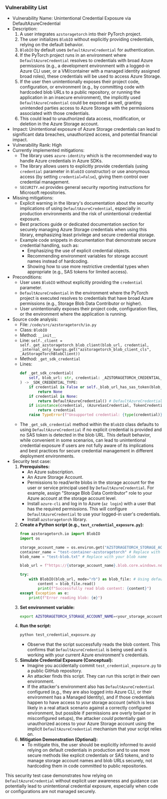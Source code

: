 ### Vulnerability List

- Vulnerability Name: Unintentional Credential Exposure via DefaultAzureCredential
- Description:
    1. A user integrates `azstoragetorch` into their PyTorch project.
    2. The user initializes `BlobIO` without explicitly providing credentials, relying on the default behavior.
    3. `BlobIO` by default uses `DefaultAzureCredential` for authentication.
    4. If the PyTorch project runs in an environment where `DefaultAzureCredential` resolves to credentials with broad Azure permissions (e.g., a development environment with a logged-in Azure CLI user, or a VM/container with a managed identity assigned broad roles), these credentials will be used to access Azure Storage.
    5. If the user then unintentionally exposes their project code, configuration, or environment (e.g., by committing code with hardcoded blob URLs to a public repository, or running the application in an insecure environment), the implicitly used `DefaultAzureCredential` could be exposed as well, granting unintended parties access to Azure Storage with the permissions associated with those credentials.
    6. This could lead to unauthorized data access, modification, or deletion in the Azure Storage account.
- Impact: Unintentional exposure of Azure Storage credentials can lead to significant data breaches, unauthorized access, and potential financial impact.
- Vulnerability Rank: High
- Currently implemented mitigations:
    - The library uses `azure-identity` which is the recommended way to handle Azure credentials in Azure SDKs.
    - The library allows users to explicitly provide credentials (using `credential` parameter in `BlobIO` constructor) or use anonymous access (by setting `credential=False`), giving them control over credential management.
    - `SECURITY.md` provides general security reporting instructions for Microsoft repositories.
- Missing mitigations:
    - Explicit warning in the library's documentation about the security implications of using `DefaultAzureCredential`, especially in production environments and the risk of unintentional credential exposure.
    - Best practices guide or dedicated documentation section for securely managing Azure Storage credentials when using this library, emphasizing least privilege and secure credential storage.
    - Example code snippets in documentation that demonstrate secure credential handling, such as:
        - Emphasizing the use of explicit credential objects.
        - Recommending environment variables for storage account names instead of hardcoding.
        - Showing how to use more restrictive credential types when appropriate (e.g., SAS tokens for limited access).
- Preconditions:
    - User uses `BlobIO` without explicitly providing the `credential` parameter.
    - `DefaultAzureCredential` in the environment where the PyTorch project is executed resolves to credentials that have broad Azure permissions (e.g., Storage Blob Data Contributor or higher).
    - User unintentionally exposes their project code, configuration files, or the environment where the application is running.
- Source code analysis:
    - File: `/code/src/azstoragetorch/io.py`
    - Class: `BlobIO`
    - Method: `__init__`
    - Line: `self._client = self._get_azstoragetorch_blob_client(blob_url, credential, _internal_only_kwargs.get("azstoragetorch_blob_client_cls", _AzStorageTorchBlobClient))`
    - Method: `_get_sdk_credential`
    - Lines:
        ```python
        def _get_sdk_credential(
            self, blob_url: str, credential: _AZSTORAGETORCH_CREDENTIAL_TYPE
        ) -> _SDK_CREDENTIAL_TYPE:
            if credential is False or self._blob_url_has_sas_token(blob_url):
                return None
            if credential is None:
                return DefaultAzureCredential() # DefaultAzureCredential is used here
            if isinstance(credential, (AzureSasCredential, TokenCredential)):
                return credential
            raise TypeError(f"Unsupported credential: {type(credential)}")
        ```
    - The `_get_sdk_credential` method within the `BlobIO` class defaults to using `DefaultAzureCredential` if no explicit credential is provided and no SAS token is detected in the blob URL. This default behavior, while convenient in some scenarios, can lead to unintentional credential exposure if users are not fully aware of its implications and best practices for secure credential management in different deployment environments.
- Security test case:
    1. **Prerequisites:**
        - An Azure subscription.
        - An Azure Storage Account.
        - Permissions to read/write blobs in the storage account for the user or service principal used by `DefaultAzureCredential`. For example, assign "Storage Blob Data Contributor" role to your Azure account at the storage account level.
        - Install `azure-cli` and log in to Azure (`az login`) with a user that has the required permissions. This will configure `DefaultAzureCredential` to use your logged-in user's credentials.
        - Install `azstoragetorch` library.
    2. **Create a Python script (e.g., `test_credential_exposure.py`):**
        ```python
        from azstoragetorch.io import BlobIO
        import os

        storage_account_name = os.environ.get("AZSTORAGETORCH_STORAGE_ACCOUNT_NAME") # User might hardcode this or manage insecurely
        container_name = "test-container-azstoragetorch" # Replace with your container name
        blob_name = "test-blob.txt" # Replace with your blob name

        blob_url = f"https://{storage_account_name}.blob.core.windows.net/{container_name}/{blob_name}"

        try:
            with BlobIO(blob_url, mode="rb") as blob_file: # Using default credential
                content = blob_file.read()
                print(f"Successfully read blob content: {content}")
        except Exception as e:
            print(f"Error reading blob: {e}")
        ```
    3. **Set environment variable:**
        ```bash
        export AZSTORAGETORCH_STORAGE_ACCOUNT_NAME=<your_storage_account_name> # Replace with your storage account name
        ```
    4. **Run the script:**
        ```bash
        python test_credential_exposure.py
        ```
        - Observe that the script successfully reads the blob content. This confirms that `DefaultAzureCredential` is being used and is working with your current Azure environment's credentials.
    5. **Simulate Credential Exposure (Conceptual):**
        - Imagine you accidentally commit `test_credential_exposure.py` to a public GitHub repository.
        - An attacker finds this script. They can run this script in their own environment.
        - If the attacker's environment also has `DefaultAzureCredential` configured (e.g., they are also logged into Azure CLI, or their environment has a Managed Identity), and if those credentials happen to have access to *your* storage account (which is less likely in a real attack scenario against a correctly configured environment, but possible if permissions are overly broad or in misconfigured setups), the attacker *could* potentially gain unauthorized access to your Azure Storage account using the implicit `DefaultAzureCredential` mechanism that your script relies on.
    6. **Mitigation Demonstration (Optional):**
        - To mitigate this, the user should be explicitly informed to avoid relying on default credentials in production and to use more secure methods like explicit credentials or SAS tokens, and to manage storage account names and blob URLs securely, not hardcoding them in code committed to public repositories.

This security test case demonstrates how relying on `DefaultAzureCredential` without explicit user awareness and guidance can potentially lead to unintentional credential exposure, especially when code or configurations are not managed securely.
